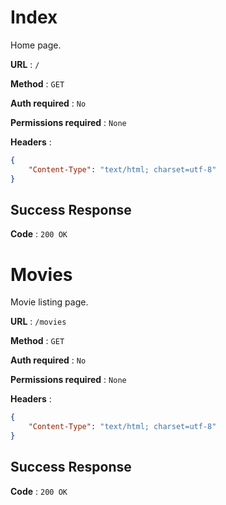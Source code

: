 # Index

Home page.

**URL** : `/`

**Method** : `GET`

**Auth required** : `No`

**Permissions required** : `None`

**Headers** : 
```json
{
    "Content-Type": "text/html; charset=utf-8"
}
```

## Success Response

**Code** : `200 OK`

# Movies

Movie listing page.

**URL** : `/movies`

**Method** : `GET`

**Auth required** : `No`

**Permissions required** : `None`

**Headers** : 
```json
{
    "Content-Type": "text/html; charset=utf-8"
}
```

## Success Response

**Code** : `200 OK`

